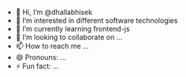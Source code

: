 - 👋 Hi, I’m @dhallabhisek
- 👀 I’m interested in different software technologies
- 🌱 I’m currently learning frontend-js
- 💞️ I’m looking to collaborate on ...
- 📫 How to reach me ...
- 😄 Pronouns: ...
- ⚡ Fun fact: ...

<!---
dhallabhisek/dhallabhisek is a ✨ special ✨ repository because its `README.md` (this file) appears on your GitHub profile.
You can click the Preview link to take a look at your changes.
--->
